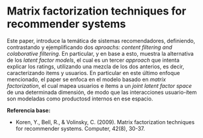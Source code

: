  # Matrix factorization techniques for recommender systems

Este paper, introduce la temática de sistemas recomendadores, definiendo, contrastando y ejemplificando dos *aproachs: content filtering and colaborative filtering*. En particular, y en base a esto, muestra la alternativa de los *latent factor models*, el cual es un tercer *approach* que intenta explicar los ratings, utilizando una mezcla de los dos anterios, es decir, caracterizando items y usuarios.
En particular en este último enfoque mencionado, el paper se enfoca en el modelo basado en *matrix factorization*, el cual mapea usuarios e ítems a un *joint latent factor space* de una determinada dimensión, de modo que las interacciones usuario-ítem son modeladas como productosd internos en ese espacio.

**Referencia base:** 
- Koren, Y., Bell, R., & Volinsky, C. (2009). Matrix factorization techniques for recommender systems. Computer, 42(8), 30-37.
